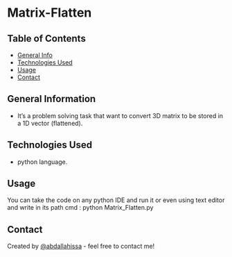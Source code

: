 # Matrix-Flatten


## Table of Contents
* [General Info](#general-information)
* [Technologies Used](#technologies-used)
* [Usage](#usage)
* [Contact](#contact)



## General Information

- It’s a problem solving task that want to convert 3D matrix to be stored in a 1D vector (flattened).

## Technologies Used

- python language.


## Usage

You can take the code on any python IDE and run it or even using text editor and write in its path cmd : 
python Matrix_Flatten.py



## Contact
Created by [@abdallahissa](https://www.linkedin.com/in/abdallaissa/) - feel free to contact me!
